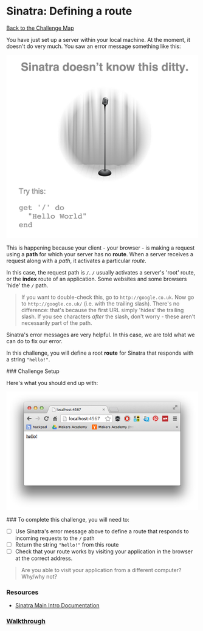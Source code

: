 # Sinatra: Defining a route

[Back to the Challenge Map](00_challenge_map.md)

You have just set up a server within your local machine. At the moment, it doesn't do very much. You saw an error message something like this:

![Sinatra Error](./images/sinatra_error.png)

This is happening because your client - your browser - is making a request using a **path** for which your server has no **route**. When a server receives a request along with a _path_, it activates a particular _route_.

In this case, the request path is `/`. `/` usually activates a server's 'root' route, or the **index** route of an application. Some websites and some browsers 'hide' the `/` path.

> If you want to double-check this, go to `http://google.co.uk`. Now go to `http://google.co.uk/` (i.e. with the trailing slash). There's no difference: that's because the first URL simply 'hides' the trailing slash. If you see characters _after_ the slash, don't worry - these aren't necessarily part of the path.

Sinatra's error messages are very helpful. In this case, we are told what we can do to fix our error.

In this challenge, you will define a root **route** for Sinatra that responds with a string `"hello!"`.

### Challenge Setup

Here's what you should end up with:

!["hello!" string in a browser window](./images/first_sinatra_route.png)

### To complete this challenge, you will need to:

- [ ] Use Sinatra's error message above to define a route that responds to incoming requests to the `/` path
- [ ] Return the string `"hello!"` from this route
- [ ] Check that your route works by visiting your application in the browser at the correct address.

> Are you able to visit your application from a different computer? Why/why not?

### Resources

* [Sinatra Main Intro Documentation](http://www.sinatrarb.com/intro.html)

### [Walkthrough](walkthroughs/06_sinatra_defining_a_route.md)
